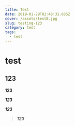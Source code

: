 ```yaml
---
title: Test
date: 2019-01-29T02:48:31.685Z
cover: /assets/test8.jpg
slug: testing-123
category: test
tags:
  - test
---
```

# test

## 123

**123**

_**123**_

_**123**_

> _**123**_
